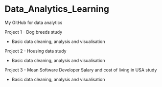 # Data_Analytics_Learning
My GitHub for data analytics 


Project 1 - Dog breeds study
- Basic data cleaning, analysis and visualisation

Project 2 - Housing data study
- Basic data cleaning, analysis and visualisation

Project 3 - Mean Software Developer Salary and cost of living in USA study
- Basic data cleaning, analysis and visualisation
